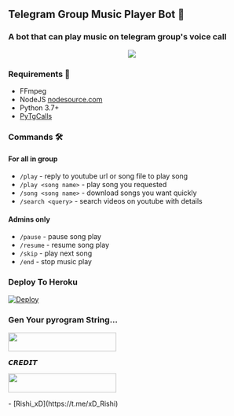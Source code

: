 <h2 align="centre">Telegram Group Music Player Bot 🎵</h2>

### A bot that can play music on telegram group's voice call

<p align="center">
  <img src="https://telegra.ph/file/bddc412872ab40706469c.jpg">
</p>

<h3>Requirements 📝</h3>

- FFmpeg
- NodeJS [nodesource.com](https://nodesource.com/)
- Python 3.7+
- [PyTgCalls](https://github.com/pytgcalls/pytgcalls)

### Commands 🛠
#### For all in group
- `/play` - reply to youtube url or song file to play song
- `/play <song name>` - play song you requested
- `/song <song name>` - download songs you want quickly
- `/search <query>` - search videos on youtube with details

#### Admins only
- `/pause` - pause song play
- `/resume` - resume song play
- `/skip` - play next song
- `/end` - stop music play

### Deploy To Heroku</h4>

[![Deploy](https://www.herokucdn.com/deploy/button.svg)](https://heroku.com/deploy?template=https://github.com/theshashankk/rishi-X-BoTz)

### Gen Your pyrogram String...

<p align="left"><a href="https://replit.com/@coffinXmusic/MusicBot?v=10"> <img src="https://img.shields.io/badge/Pyrogram%20String%20Session-black?style=for-the-badge&logo=repl.it" width="220" height="38.45"/></a></p>
𝘾𝙍𝙀𝘿𝙄𝙏
<p align="left"><a href="https://t.me/xD_Rishi"> <img src="https://img.shields.io/badge/Rishi%20xD-White?style=for-the-badge&logo=telegram" width="220" height="38.45"/></a></p>
- [Rishi_xD](https://t.me/xD_Rishi)
    
                                       
